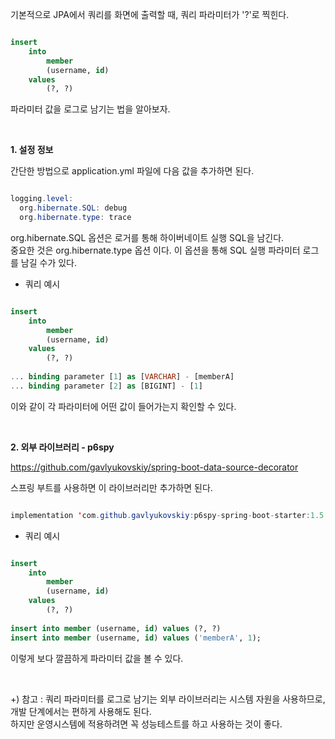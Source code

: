 기본적으로 JPA에서 쿼리를 화면에 출력할 때, 쿼리 파라미터가 '?'로 찍힌다.

```sql

insert 
    into
        member
        (username, id) 
    values
        (?, ?)

```

파라미터 값을 로그로 남기는 법을 알아보자.

<br/>

**1. 설정 정보**

간단한 방법으로 application.yml 파일에 다음 값을 추가하면 된다.

```java

logging.level:
  org.hibernate.SQL: debug
  org.hibernate.type: trace


```

org.hibernate.SQL 옵션은 로거를 통해 하이버네이트 실행 SQL을 남긴다. <br/>
중요한 것은 org.hibernate.type 옵션 이다. 이 옵션을 통해 SQL 실행 파라미터 로그를 남길 수가 있다.

* 쿼리 예시

```sql

insert 
    into
        member
        (username, id) 
    values
        (?, ?)
        
... binding parameter [1] as [VARCHAR] - [memberA]
... binding parameter [2] as [BIGINT] - [1]

```

이와 같이 각 파라미터에 어떤 값이 들어가는지 확인할 수 있다.

<br/>

**2. 외부 라이브러리 - p6spy**

https://github.com/gavlyukovskiy/spring-boot-data-source-decorator

스프링 부트를 사용하면 이 라이브러리만 추가하면 된다.

```java

implementation 'com.github.gavlyukovskiy:p6spy-spring-boot-starter:1.5.7'

```

* 쿼리 예시

```sql

insert 
    into
        member
        (username, id) 
    values
        (?, ?)
        
insert into member (username, id) values (?, ?)
insert into member (username, id) values ('memberA', 1);


```

이렇게 보다 깔끔하게 파라미터 값을 볼 수 있다.

 <br/>

+) 참고 : 쿼리 파라미터를 로그로 남기는 외부 라이브러리는 시스템 자원을 사용하므로, 개발 단계에서는 편하게 사용해도 된다. <br/>
하지만 운영시스템에 적용하려면 꼭 성능테스트를 하고 사용하는 것이 좋다.











